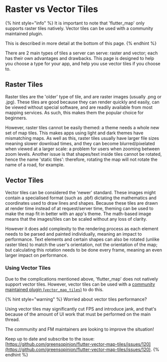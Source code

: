 # Raster vs Vector Tiles

{% hint style="info" %}
It is important to note that 'flutter\_map' only supports raster tiles natively. Vector tiles can be used with a community maintained plugin.

This is described in more detail at the bottom of this page.
{% endhint %}

There are 2 main types of tiles a server can serve: raster and vector; each has their own advantages and drawbacks. This page is designed to help you choose a type for your app, and help you use vector tiles if you choose to.

## Raster Tiles

Raster tiles are the 'older' type of tile, and are raster images (usually .png or .jpg). These tiles are good because they can render quickly and easily, can be viewed without special software, and are readily available from most mapping services. As such, this makes them the popular choice for beginners.

However, raster tiles cannot be easily themed: a theme needs a whole new set of map tiles. This makes apps using light and dark themes have mismatching maps. As well as this, raster tiles usually have larger file sizes meaning slower download times, and they can become blurred/pixelated when viewed at a larger scale: a problem for users when zooming between zoom levels. Another issue is that shapes/text inside tiles cannot be rotated, hence the name 'static tiles': therefore, rotating the map will not rotate the name of a road, for example.

## Vector Tiles

Vector tiles can be considered the 'newer' standard. These images might contain a specialised format (such as .pbf) dictating the mathematics and coordinates used to draw lines and shapes. Because these tiles are drawn at render time instead of at request/server time, theming can be used to make the map fit in better with an app's theme. The math-based image means that the images/tiles can be scaled without any loss of clarity.

However it does add complexity to the rendering process as each element needs to be parsed and painted individually, meaning an impact to performance. Text elements and certain shapes can also be rotated (unlike raster tiles) to match the user's orientation, not the orientation of the map; but calculating this rotation needs to be done every frame, meaning an even larger impact on performance.

### Using Vector Tiles

Due to the complications mentioned above, 'flutter\_map' does not natively support vector tiles. However, vector tiles can be used with a [community maintained plugin (`vector_map_tiles`)](https://github.com/greensopinion/flutter-vector-map-tiles) to do this.

{% hint style="warning" %}
Worried about vector tiles performance?

Using vector tiles may significantly cut FPS and introduce jank, and that's because of the amount of UI work that must be performed on the main thread.

The community and FM maintainers are looking to improve the situation!

Keep up to date and subscribe to the issue: [https://github.com/greensopinion/flutter-vector-map-tiles/issues/120](https://github.com/greensopinion/flutter-vector-map-tiles/issues/120).
{% endhint %}
